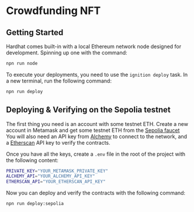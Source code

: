 # Crowdfunding NFT

## Getting Started

Hardhat comes built-in with a local Ethereum network node designed for development. Spinning up one with the command:

```bash
npn run node
```

To execute your deployments, you need to use the `ignition deploy` task. In a new terminal, run the following command:

```bash
npn run deploy
```

## Deploying & Verifying on the Sepolia testnet

The first thing you need is an account with some testnet ETH. Create a new account in Metamask and get some testnet ETH from the [Sepolia faucet](https://faucet.sepolia.io/) You will also need an API key from [Alchemy](https://www.alchemy.com/) to connect to the network, and a [Etherscan](https://etherscan.io/) API key to verify the contracts.

Once you have all the keys, create a `.env` file in the root of the project with the following content:

```bash
PRIVATE_KEY="YOUR_METAMASK_PRIVATE_KEY"
ALCHEMY_API="YOUR_ALCHEMY_API_KEY"
ETHERSCAN_API="YOUR_ETHERSCAN_API_KEY"
```

Now you can deploy and verify the contracts with the following command:

```bash
npn run deploy:sepolia
```
